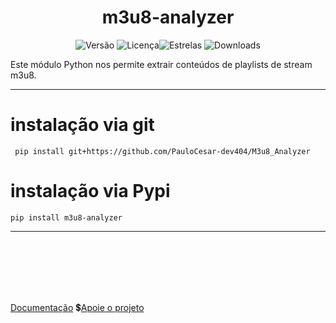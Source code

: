 <div align="center">
  <h1>m3u8-analyzer</h1>

![Versão](https://img.shields.io/badge/version-1.0.2.1.5-orange)
![Licença](https://img.shields.io/badge/license-MIT-orange)![Estrelas](https://img.shields.io/github/stars/PauloCesar-dev404/M3u8_Analyzer?style=social)
![Downloads](https://img.shields.io/pypi/dm/m3u8-analyzer)


</div>




Este módulo Python nos permite extrair conteúdos de playlists de stream m3u8.


---
# instalação via git
````commandline
 pip install git+https://github.com/PauloCesar-dev404/M3u8_Analyzer

````
# instalação via Pypi
````commandline
pip install m3u8-analyzer
````
---
<br><br><br><br><br>

[Documentação](https://paulocesar-dev404.github.io/M3u8_Analyzer/)
💲[Apoie o projeto](https://apoia.se/paulocesar-dev404)
